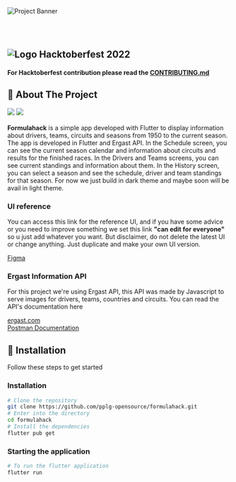 <img src="https://user-images.githubusercontent.com/63467479/190611518-b60d57af-711b-4b8b-9de5-eb2d51ddcb59.png" alt="Project Banner">

<br><br>

## ![Logo](https://user-images.githubusercontent.com/72182438/190960356-25d52729-7111-4584-ab76-2009fdcb212d.svg)       Hacktoberfest 2022
#### For Hacktoberfest contribution please read the [CONTRIBUTING.md](CONTRIBUTING.md)

## 💁 About The Project
<img src="https://img.shields.io/badge/dart-%230175C2.svg?&style=for-the-badge&logo=dart&logoColor=white"/> <img src="https://img.shields.io/badge/Flutter%20-%2302569B.svg?&style=for-the-badge&logo=Flutter&logoColor=white" /> <br> <br>
**Formulahack** is a simple app developed with Flutter to display information about drivers, teams, circuits and seasons from 1950 to the current season. The app is developed in Flutter and Ergast API. In the Schedule screen, you can see the current season calendar and information about circuits and results for the finished races. In the Drivers and Teams screens, you can see current standings and information about them. In the History screen, you can select a season and see the schedule, driver and team standings for that season. For now we just build in dark theme and maybe soon will be avail in light theme.

### UI reference

You can access this link for the reference UI, and if you have some advice or you need to improve something we set this link **"can edit for everyone"** so u just add whatever you want. But disclaimer, do not delete the latest UI or change anything. Just duplicate and make your own UI version. 

[Figma](https://www.figma.com/file/4PSrhrXcqZEVOlcmBkoswL/Untitled?node-id=0%3A1)

### Ergast Information API

For this project we're using Ergast API, this API was made by Javascript to serve images for drivers, teams, countries and circuits. You can read the API's documentation here

[ergast.com](https://ergast.com/mrd/) <br>
[Postman Documentation](https://documenter.getpostman.com/view/11586746/SztEa7bL)

## 💾 Installation

Follow these steps to get started

### Installation

```bash
# Clone the repository
git clone https://github.com/pplg-opensource/formulahack.git
# Enter into the directory
cd formulahack
# Install the dependencies
flutter pub get
```

### Starting the application

```bash
# To run the flutter application
flutter run
```
